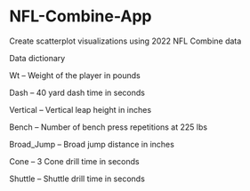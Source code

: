 # NFL-Combine-App
Create scatterplot visualizations using 2022 NFL Combine data


Data dictionary

Wt – Weight of the player in pounds

Dash – 40 yard dash time in seconds

Vertical – Vertical leap height in inches

Bench – Number of bench press repetitions at 225 lbs

Broad_Jump – Broad jump distance in inches

Cone – 3 Cone drill time in seconds

Shuttle – Shuttle drill time in seconds
